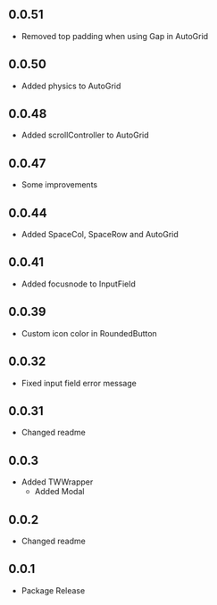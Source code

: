 ## 0.0.51

* Removed top padding when using Gap in AutoGrid

## 0.0.50

* Added physics to AutoGrid

## 0.0.48

* Added scrollController to AutoGrid

## 0.0.47

* Some improvements

## 0.0.44

* Added SpaceCol, SpaceRow and AutoGrid

## 0.0.41

* Added focusnode to InputField

## 0.0.39

* Custom icon color in RoundedButton

## 0.0.32

* Fixed input field error message

## 0.0.31

* Changed readme

## 0.0.3

* Added TWWrapper
  * Added Modal

## 0.0.2

* Changed readme

## 0.0.1

* Package Release
